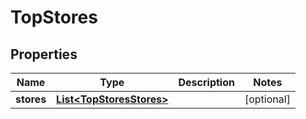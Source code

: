 # TopStores

## Properties
Name | Type | Description | Notes
------------ | ------------- | ------------- | -------------
**stores** | [**List&lt;TopStoresStores&gt;**](TopStoresStores.md) |  |  [optional]
